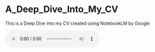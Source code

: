 # A_Deep_Dive_Into_My_CV


This is a Deep Dive into my CV created using NotebookLM by Google

<audio controls>
  <source src="audio/Salah-Eddine Alabouch_ Data Science & AI Resume.wav" type="audio/wav">
  Your browser does not support the audio element.
</audio>
